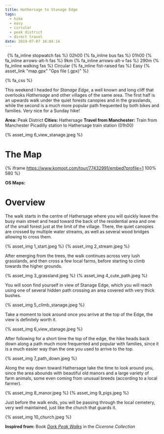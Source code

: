 ```yaml
---
title: Hathersage to Stanage Edge
tags:
  - hike
  - easy
  - circular
  - peak district
  - direct travel
date: 2019-07-07 16:04:14
---
```


<p>
    <span style="margin-left: 0.5em" class="indicator">
        {% fa_inline stopwatch fas %} 02h00
    </span>
    <span class="indicator">
        {% fa_inline bus fas %} 01h00
    </span>
    <span class="indicator">
        {% fa_inline arrows-alt-h fas %} 9km
    </span>
    <span class="indicator">
        {% fa_inline arrows-alt-v fas %} 290m
    </span>
    <span class="indicator">
        {% fa_inline walking fas %} Circular
    </span>
    <span class="indicator">
        {% fa_inline fist-raised fas %} Easy
    </span>
    <span class="gps-file"> 
        {% asset_link "map.gpx" "Gps file (.gpx)" %}
    </span> 
</p>

{% fa_css %}

This weekend I headed for *Stanage Edge*, a well known and long cliff that overlooks *Hathersage* and other villages of the same area. The first half is an upwards walk under the quiet forests canopies and in the grasslands, while the second is a much more popular path frequented by both bikes and families. Very nice for a Sunday hike!  

**Area:** Peak District
**Cities:** Hathersage
**Travel from Manchester:** Train from Manchester Picadilly station to Hathersage train station (01h00)

{% asset_img 6_view_stanage.jpeg %}

<!-- more -->

# The Map

{% iframe https://www.komoot.com/tour/77432991/embed?profile=1 100% 580 %}

**OS Maps:** 

# Overview

The walk starts in the centre of Hathersage where you will quickly leave the busy main street and head toward the back of the residential area and one of the small forest just at the limit of the village. There, the quiet canopies are crossed by multiple water streams, as well as several wood bridges allowing to cross them. 

{% asset_img 1_start.jpeg %}
{% asset_img 2_stream.jpeg %}

After emerging from the trees, the walk continues across very lush grasslands, and then cross a few local farms, before starting to climb towards the higher grounds. 

{% asset_img 3_grassland.jpeg %}
{% asset_img 4_cute_path.jpeg %}

You will soon find yourself in view of Stanage Edge, which you will reach using one of several hidden path crossing an area covered with very thick bushes.

{% asset_img 5_climb_stanage.jpeg %}

Take a moment to look around once you arrive at the top of the Edge, the view is definitely worth it.

{% asset_img 6_view_stanage.jpeg %}

After following for a short time the top of the edge, the hike heads back down along a path much more frequented and popular with families, since it is a much easier way than the one you used to arrive to the top. 

{% asset_img 7_path_down.jpeg %}

Along the way down toward Hathersage take the time to look around you, since the area abounds with beautiful old manors and a large variety of farm animals, some even coming from unusual breeds (according to a local farmer).

{% asset_img 8_manor.jpeg %}
{% asset_img 9_pigs.jpeg %}

Just before the walk ends, you will be passing through the local cemetery, very well maintained, just like the church that guards it.

{% asset_img 10_church.jpeg %}

**Inspired from:** Book [*Dark Peak Walks*](https://www.amazon.co.uk/Dark-Peak-Walks-Exploring-Landscapes/dp/1852845198) in the *Cicerone Collection* 
